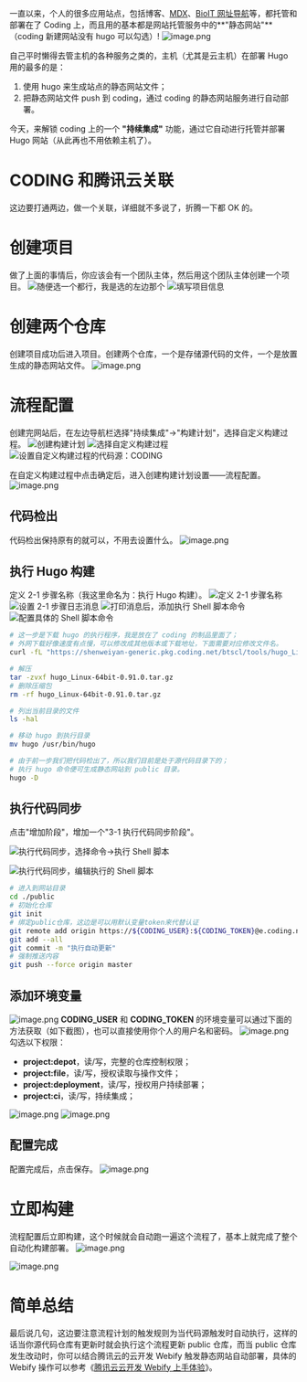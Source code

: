 一直以来，个人的很多应用站点，包括博客、[MDX](https://mdx.ncbix.com/)、[BioIT 网址导航](https://nav.bioitee.com/)等，都托管和部署在了 Coding 上，而且用的基本都是网站托管服务中的**"静态网站"**（coding 新建网站没有 hugo 可以勾选）!
![image.png](https://cdn.nlark.com/yuque/0/2021/png/126032/1640314317910-e581d5eb-4908-47da-ac89-0af69fed3fa7.png#clientId=u1fcd185c-2a9d-4&from=paste&height=753&id=u1423683f&originHeight=753&originWidth=715&originalType=binary&ratio=1&rotation=0&showTitle=false&size=49986&status=done&style=none&taskId=ue944d82a-1b46-4575-9df6-3eb5e5e281c&title=&width=715)

自己平时懒得去管主机的各种服务之类的，主机（尤其是云主机）在部署 Hugo 用的最多的是：

1. 使用 hugo 来生成站点的静态网站文件；
2. 把静态网站文件 push 到 coding，通过 coding 的静态网站服务进行自动部署。

今天，来解锁 coding 上的一个 **"持续集成"** 功能，通过它自动进行托管并部署 Hugo 网站（从此再也不用依赖主机了）。

# CODING 和腾讯云关联

这边要打通两边，做一个关联，详细就不多说了，折腾一下都 OK 的。

# 创建项目

做了上面的事情后，你应该会有一个团队主体，然后用这个团队主体创建一个项目。
![随便选一个都行，我是选的左边那个](https://cdn.nlark.com/yuque/0/2021/png/126032/1640248375785-954741d9-5f23-4c47-86df-ea914a290902.png#clientId=ud4798a05-3a10-4&from=paste&height=460&id=ud386de17&originHeight=460&originWidth=1222&originalType=binary&ratio=1&rotation=0&showTitle=true&size=51736&status=done&style=none&taskId=ude140ddf-a935-45aa-947c-818373e77ce&title=%E9%9A%8F%E4%BE%BF%E9%80%89%E4%B8%80%E4%B8%AA%E9%83%BD%E8%A1%8C%EF%BC%8C%E6%88%91%E6%98%AF%E9%80%89%E7%9A%84%E5%B7%A6%E8%BE%B9%E9%82%A3%E4%B8%AA&width=1222 "随便选一个都行，我是选的左边那个")
![填写项目信息](https://cdn.nlark.com/yuque/0/2021/png/126032/1640248494081-92366495-00df-4079-9255-40e879069c71.png#clientId=ud4798a05-3a10-4&from=paste&height=562&id=u7143884e&originHeight=562&originWidth=1087&originalType=binary&ratio=1&rotation=0&showTitle=true&size=49559&status=done&style=none&taskId=u6d28e1c1-7549-4dd3-a6d9-ce6b14a46cf&title=%E5%A1%AB%E5%86%99%E9%A1%B9%E7%9B%AE%E4%BF%A1%E6%81%AF&width=1087 "填写项目信息")

# 创建两个仓库

创建项目成功后进入项目。创建两个仓库，一个是存储源代码的文件，一个是放置生成的静态网站文件。
![image.png](https://cdn.nlark.com/yuque/0/2021/png/126032/1640248631157-70fb8f5e-ddea-464d-a51c-0c27fbe06452.png#clientId=ud4798a05-3a10-4&from=paste&height=275&id=u2cee33f8&originHeight=275&originWidth=685&originalType=binary&ratio=1&rotation=0&showTitle=false&size=16492&status=done&style=none&taskId=u0dbd1b68-f354-4719-aa58-d5b1e88bb60&title=&width=685)

# 流程配置

创建完网站后，在左边导航栏选择"持续集成"→"构建计划"，选择自定义构建过程。
![创建构建计划](https://cdn.nlark.com/yuque/0/2021/png/126032/1640248885874-dd1cae1b-ec08-45fc-8e8a-cc6cf0dbb4cd.png#clientId=ud4798a05-3a10-4&from=paste&height=546&id=u43ada6f2&originHeight=546&originWidth=1172&originalType=binary&ratio=1&rotation=0&showTitle=true&size=66641&status=done&style=none&taskId=u6732fc1c-5fbc-493b-8d56-082322bf4f3&title=%E5%88%9B%E5%BB%BA%E6%9E%84%E5%BB%BA%E8%AE%A1%E5%88%92&width=1172 "创建构建计划")
![选择自定义构建过程](https://cdn.nlark.com/yuque/0/2021/png/126032/1640249032289-e3a97b91-7406-4a4c-a159-6ab0bc8ffaa6.png#clientId=ud4798a05-3a10-4&from=paste&height=526&id=u829bfe5a&originHeight=526&originWidth=1140&originalType=binary&ratio=1&rotation=0&showTitle=true&size=69586&status=done&style=none&taskId=u64fcc75d-ef2e-42a2-a6ff-bcfa2a6e1de&title=%E9%80%89%E6%8B%A9%E8%87%AA%E5%AE%9A%E4%B9%89%E6%9E%84%E5%BB%BA%E8%BF%87%E7%A8%8B&width=1140 "选择自定义构建过程")
![设置自定义构建过程的代码源：CODING](https://cdn.nlark.com/yuque/0/2021/png/126032/1640249387618-20001071-3a8a-411d-b2ca-d6f7334ffc81.png#clientId=ud4798a05-3a10-4&from=paste&height=844&id=u506f537a&originHeight=844&originWidth=1124&originalType=binary&ratio=1&rotation=0&showTitle=true&size=64469&status=done&style=none&taskId=uee968d21-a401-467d-9cf6-2ec29c890c7&title=%E8%AE%BE%E7%BD%AE%E8%87%AA%E5%AE%9A%E4%B9%89%E6%9E%84%E5%BB%BA%E8%BF%87%E7%A8%8B%E7%9A%84%E4%BB%A3%E7%A0%81%E6%BA%90%EF%BC%9ACODING&width=1124 "设置自定义构建过程的代码源：CODING")

在自定义构建过程中点击确定后，进入创建构建计划设置——流程配置。
![image.png](https://cdn.nlark.com/yuque/0/2021/png/126032/1640249546389-474cb214-8af9-4789-97a0-888621ebff76.png#clientId=ud4798a05-3a10-4&from=paste&height=543&id=u0dbd8af8&originHeight=543&originWidth=1396&originalType=binary&ratio=1&rotation=0&showTitle=false&size=65032&status=done&style=none&taskId=u29e775c2-668c-4f47-8c72-f11efc2b898&title=&width=1396)

## 代码检出

代码检出保持原有的就可以，不用去设置什么。
![image.png](https://cdn.nlark.com/yuque/0/2021/png/126032/1640249911868-7481b863-4a1d-48d4-8ba5-49dd06b658ff.png#clientId=ud4798a05-3a10-4&from=paste&height=221&id=u5d87087a&originHeight=221&originWidth=256&originalType=binary&ratio=1&rotation=0&showTitle=false&size=6857&status=done&style=none&taskId=u997709c7-d4a2-4024-bd82-5da9c81c49b&title=&width=256)

## 执行 Hugo 构建

定义 2-1 步骤名称（我这里命名为：执行 Hugo 构建）。
![定义 2-1 步骤名称](https://cdn.nlark.com/yuque/0/2021/png/126032/1640249989600-bf26bad2-571a-41f5-bf43-7e5c5c2a24cc.png#clientId=ud4798a05-3a10-4&from=paste&height=498&id=u1efc81bf&originHeight=498&originWidth=765&originalType=binary&ratio=1&rotation=0&showTitle=true&size=48366&status=done&style=none&taskId=u62a9125d-4183-4ecf-85d7-94c9fc94386&title=%E5%AE%9A%E4%B9%89%202-1%20%E6%AD%A5%E9%AA%A4%E5%90%8D%E7%A7%B0&width=765 "定义 2-1 步骤名称")
![设置 2-1 步骤日志消息](https://cdn.nlark.com/yuque/0/2021/png/126032/1640250076832-71638fc3-f20a-480b-b308-46710d6d8943.png#clientId=ud4798a05-3a10-4&from=paste&height=247&id=ua3917fea&originHeight=247&originWidth=780&originalType=binary&ratio=1&rotation=0&showTitle=true&size=16105&status=done&style=none&taskId=ud8576cb5-d1c2-4234-a11f-17f73f1297c&title=%E8%AE%BE%E7%BD%AE%202-1%20%E6%AD%A5%E9%AA%A4%E6%97%A5%E5%BF%97%E6%B6%88%E6%81%AF&width=780 "设置 2-1 步骤日志消息")
![打印消息后，添加执行 Shell 脚本命令](https://cdn.nlark.com/yuque/0/2021/png/126032/1640250200440-86bb962b-aab9-405d-b1fd-7c7304c9b0e2.png#clientId=ud4798a05-3a10-4&from=paste&height=380&id=ubefe26fd&originHeight=380&originWidth=451&originalType=binary&ratio=1&rotation=0&showTitle=true&size=35811&status=done&style=none&taskId=u42717c8e-9814-4a47-a89e-8fea05995b3&title=%E6%89%93%E5%8D%B0%E6%B6%88%E6%81%AF%E5%90%8E%EF%BC%8C%E6%B7%BB%E5%8A%A0%E6%89%A7%E8%A1%8C%20Shell%20%E8%84%9A%E6%9C%AC%E5%91%BD%E4%BB%A4&width=451 "打印消息后，添加执行 Shell 脚本命令")
![配置具体的 Shell 脚本命令](https://cdn.nlark.com/yuque/0/2021/png/126032/1640250873501-38554855-78a8-4aff-8d8c-4a13b5650ffa.png#clientId=ud4798a05-3a10-4&from=paste&height=523&id=u65a2fb04&originHeight=523&originWidth=798&originalType=binary&ratio=1&rotation=0&showTitle=true&size=79970&status=done&style=none&taskId=u4f161515-81b1-48a4-abca-705ab1ff3ea&title=%E9%85%8D%E7%BD%AE%E5%85%B7%E4%BD%93%E7%9A%84%20Shell%20%E8%84%9A%E6%9C%AC%E5%91%BD%E4%BB%A4&width=798 "配置具体的 Shell 脚本命令")

```bash
# 这一步是下载 hugo 的执行程序，我是放在了 coding 的制品里面了；
# 外网下载好像速度有点慢，可以修改成其他版本或下载地址，下面需要对应修改文件名。
curl -fL "https://shenweiyan-generic.pkg.coding.net/btscl/tools/hugo_Linux-64bit.tar.gz?version=0.91.0" -o hugo_Linux-64bit-0.91.0.tar.gz

# 解压
tar -zvxf hugo_Linux-64bit-0.91.0.tar.gz
# 删除压缩包
rm -rf hugo_Linux-64bit-0.91.0.tar.gz

# 列出当前目录的文件
ls -hal

# 移动 hugo 到执行目录
mv hugo /usr/bin/hugo

# 由于前一步我们把代码检出了，所以我们目前是处于源代码目录下的；
# 执行 hugo 命令便可生成静态网站到 public 目录。
hugo -D
```

## 执行代码同步

点击"增加阶段"，增加一个"3-1 执行代码同步阶段"。

![执行代码同步，选择命令→执行 Shell 脚本](https://cdn.nlark.com/yuque/0/2021/png/126032/1640251260235-36417508-dd98-451a-abed-a341d4b6556f.png#clientId=ud4798a05-3a10-4&from=paste&height=380&id=u788cb95d&originHeight=380&originWidth=1013&originalType=binary&ratio=1&rotation=0&showTitle=true&size=52565&status=done&style=none&taskId=uf4f6be51-5c9b-4650-9b1e-3acabbcd16e&title=%E6%89%A7%E8%A1%8C%E4%BB%A3%E7%A0%81%E5%90%8C%E6%AD%A5%EF%BC%8C%E9%80%89%E6%8B%A9%E5%91%BD%E4%BB%A4%E2%86%92%E6%89%A7%E8%A1%8C%20Shell%20%E8%84%9A%E6%9C%AC&width=1013 "执行代码同步，选择命令→执行 Shell 脚本")

![执行代码同步，编辑执行的 Shell 脚本](https://cdn.nlark.com/yuque/0/2021/png/126032/1640307274107-d2b46cdd-3ff0-4ce3-96d2-f5dfb3a5bee9.png#clientId=u1fcd185c-2a9d-4&from=paste&height=362&id=u0edca748&originHeight=362&originWidth=772&originalType=binary&ratio=1&rotation=0&showTitle=true&size=47748&status=done&style=none&taskId=uaf129678-5468-4104-9f09-6ca6558a27b&title=%E6%89%A7%E8%A1%8C%E4%BB%A3%E7%A0%81%E5%90%8C%E6%AD%A5%EF%BC%8C%E7%BC%96%E8%BE%91%E6%89%A7%E8%A1%8C%E7%9A%84%20Shell%20%E8%84%9A%E6%9C%AC&width=772 "执行代码同步，编辑执行的 Shell 脚本")

```bash
# 进入到网站目录
cd ./public
# 初始化仓库
git init
# 绑定public仓库，这边是可以用默认变量token来代替认证
git remote add origin https://${CODING_USER}:${CODING_TOKEN}@e.coding.net/shenweiyan/webstack/nav.bioitee.pub.git
git add --all
git commit -m "执行自动更新"
# 强制推送内容
git push --force origin master
```

## 添加环境变量

![image.png](https://cdn.nlark.com/yuque/0/2021/png/126032/1640252255354-f6c4c2e3-44ab-412e-bc7b-64fd58c55f9c.png#clientId=ud4798a05-3a10-4&from=paste&height=340&id=u24db8356&originHeight=340&originWidth=717&originalType=binary&ratio=1&rotation=0&showTitle=false&size=33569&status=done&style=none&taskId=u39d21796-1f7e-486b-bb96-15f54e7412f&title=&width=717)
**CODING_USER** 和 **CODING_TOKEN** 的环境变量可以通过下面的方法获取（如下截图），也可以直接使用你个人的用户名和密码。
![image.png](https://cdn.nlark.com/yuque/0/2021/png/126032/1640251805673-30356b90-44ca-405f-9f87-6973e83355bb.png#clientId=ud4798a05-3a10-4&from=paste&height=611&id=uf99ed6a9&originHeight=611&originWidth=1062&originalType=binary&ratio=1&rotation=0&showTitle=false&size=44011&status=done&style=none&taskId=ua9f2c12c-ad7c-48b7-88e7-cf71f4d7064&title=&width=1062)
勾选以下权限：

- **project:depot**，读/写，完整的仓库控制权限；
- **project:file**，读/写，授权读取与操作文件；
- **project:deployment**，读/写，授权用户持续部署；
- **project:ci**，读/写，持续集成；

![image.png](https://cdn.nlark.com/yuque/0/2021/png/126032/1640251963428-92aad5e0-1dd9-43e2-91d8-00d3a1bb3255.png#clientId=ud4798a05-3a10-4&from=paste&height=376&id=uec15d18c&originHeight=376&originWidth=857&originalType=binary&ratio=1&rotation=0&showTitle=false&size=28153&status=done&style=none&taskId=uf70c421e-7caa-43d8-911e-3620ee10293&title=&width=857)
![image.png](https://cdn.nlark.com/yuque/0/2021/png/126032/1640252064527-f4e8a993-5687-412c-9b87-166ba0440250.png#clientId=ud4798a05-3a10-4&from=paste&height=235&id=u0c030314&originHeight=235&originWidth=869&originalType=binary&ratio=1&rotation=0&showTitle=false&size=21464&status=done&style=none&taskId=ua62bdf6b-beca-4a9f-b54a-c5a7610f2a1&title=&width=869)

## 配置完成

配置完成后，点击保存。
![image.png](https://cdn.nlark.com/yuque/0/2021/png/126032/1640252479825-f30d2d9f-33c1-4374-b708-47070f6d2069.png#clientId=ud4798a05-3a10-4&from=paste&height=360&id=u6c9c740f&originHeight=360&originWidth=1173&originalType=binary&ratio=1&rotation=0&showTitle=false&size=32266&status=done&style=none&taskId=ufac0657c-0473-45b7-b211-47e40a68281&title=&width=1173)

# 立即构建

流程配置后立即构建，这个时候就会自动跑一遍这个流程了，基本上就完成了整个自动化构建部署。
![image.png](https://cdn.nlark.com/yuque/0/2021/png/126032/1640252430088-50053c3c-e681-4b1f-9a97-3d6a0bc1c36a.png#clientId=ud4798a05-3a10-4&from=paste&height=499&id=u3d8a1af4&originHeight=499&originWidth=785&originalType=binary&ratio=1&rotation=0&showTitle=false&size=41549&status=done&style=none&taskId=u6b220fb2-172d-41d3-a1c0-81c468d6a04&title=&width=785)

![image.png](https://cdn.nlark.com/yuque/0/2021/png/126032/1640313436798-33bf573d-2522-4b94-a229-dcd9e76a8083.png#clientId=u1fcd185c-2a9d-4&from=paste&height=399&id=uaed0853a&originHeight=399&originWidth=1445&originalType=binary&ratio=1&rotation=0&showTitle=false&size=58481&status=done&style=none&taskId=u14530bf3-80c3-4c6b-9a93-c5edf61e5ed&title=&width=1445)

# 简单总结

最后说几句，这边要注意流程计划的触发规则为当代码源触发时自动执行，这样的话当你源代码仓库有更新时就会执行这个流程更新 public 仓库，而当 public 仓库发生改动时，你可以结合腾讯云的云开发 Webify 触发静态网站自动部署，具体的 Webify 操作可以参考《[腾讯云云开发 Webify 上手体验](https://www.yuque.com/shenweiyan/cookbook/webify-testing?view=doc_embed)》。

